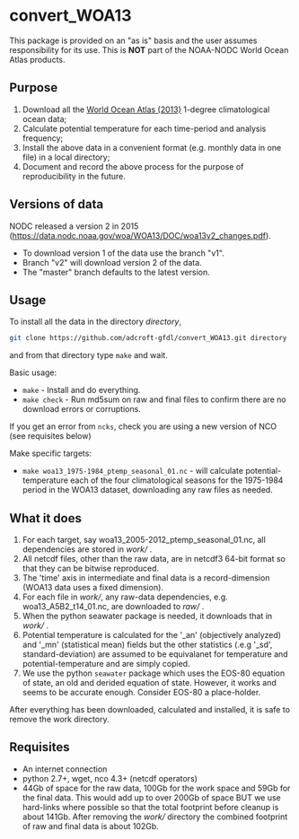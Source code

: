 # convert_WOA13

This package is provided on an "as is" basis and the user assumes responsibility for its use.  This is **NOT** part of the NOAA-NODC World Ocean Atlas products.

## Purpose

1. Download all the [World Ocean Atlas (2013)](https://www.nodc.noaa.gov/OC5/woa13/) 1-degree climatological ocean data;
1. Calculate potential temperature for each time-period and analysis frequency;
1. Install the above data in a convenient format (e.g. monthly data in one file) in a local directory;
1. Document and record the above process for the purpose of reproducibility in the future.

## Versions of data

NODC released a version 2 in 2015 (https://data.nodc.noaa.gov/woa/WOA13/DOC/woa13v2_changes.pdf).
- To download version 1 of the data use the branch "v1".
- Branch "v2" will download version 2 of the data.
- The "master" branch defaults to the latest version.

## Usage

To install all the data in the directory *directory*, 
```bash
git clone https://github.com/adcroft-gfdl/convert_WOA13.git directory
```
and from that directory type `make` and wait.

Basic usage:
- `make`       - Install and do everything.
- `make check` - Run md5sum on raw and final files to confirm there are no download errors or corruptions.

If you get an error from `ncks`, check you are using a new version of NCO (see requisites below)

Make specific targets:
- `make woa13_1975-1984_ptemp_seasonal_01.nc` - will calculate potential-temperature each of the four climatological seasons for the 1975-1984 period in the WOA13 dataset, downloading any raw files as needed.

## What it does

1. For each target, say woa13_2005-2012_ptemp_seasonal_01.nc, all dependencies are stored in *work/* .
1. All netcdf files, other than the raw data, are in netcdf3 64-bit format so that they can be bitwise reproduced.
1. The 'time' axis in intermediate and final data is a record-dimension (WOA13 data uses a fixed dimension).
1. For each file in *work/*, any raw-data dependencies, e.g. woa13_A5B2_t14_01.nc, are downloaded to *raw/* .
1. When the python seawater package is needed, it downloads that in *work/* .
1. Potential temperature is calculated for the '_an' (objectively analyzed) and '_mn' (statistical mean) fields but the other statistics (.e.g '_sd', standard-deviation) are assumed to be equivalanet for temperature and potential-temperature and are simply copied.
1. We use the python `seawater` package which uses the EOS-80 equation of state, an old and derided equation of state. However, it works and seems to be accurate enough. Consider EOS-80 a place-holder.

After everything has been downloaded, calculated and installed, it is safe to remove the work directory.

## Requisites

- An internet connection
- python 2.7+, wget, nco 4.3+ (netcdf operators)
- 44Gb of space for the raw data, 100Gb for the work space and 59Gb for the final data. This would add up to over 200Gb of space BUT we use hard-links where possible so that the total footprint before cleanup is about 141Gb. After removing the *work/* directory the combined footprint of raw and final data is about 102Gb.
